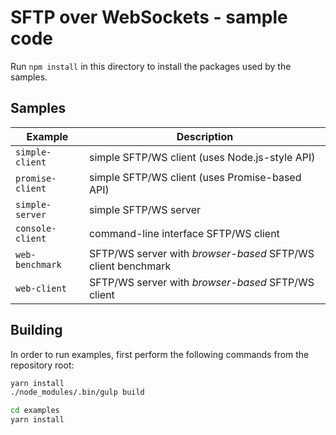 # SFTP over WebSockets - sample code

Run `npm install` in this directory to install the packages used by the samples.

## Samples

| Example          | Description                                                  |
| ---------------- | ------------------------------------------------------------ |
| `simple-client`  | simple SFTP/WS client (uses Node.js-style API)               |
| `promise-client` | simple SFTP/WS client (uses Promise-based API)               |
| `simple-server`  | simple SFTP/WS server                                        |
| `console-client` | command-line interface SFTP/WS client                        |
| `web-benchmark`  | SFTP/WS server with _browser-based_ SFTP/WS client benchmark |
| `web-client`     | SFTP/WS server with _browser-based_ SFTP/WS client           |

## Building

In order to run examples, first perform the following commands from the
repository root:

```bash
yarn install
./node_modules/.bin/gulp build

cd examples
yarn install
```
